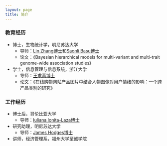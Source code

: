 ```yaml
---
layout: page
title: 简介
---
```


### 教育经历

- 博士，生物统计学，明尼苏达大学
   - 导师：[Lin Zhang博士](https://directory.sph.umn.edu/bio/sph-a-z/lin-zhang)和[Saonli Basu博士](https://directory.sph.umn.edu/bio/sph-a-z/saonli-basu) 
   - 论文：《Bayesian hierarchical models for multi-variant and multi-trait genome-wide association studies》
- 学士，信息管理与信息系统，浙江大学
   - 导师：[王求真博士](https://www.x-mol.com/university/faculty/301513)
   - 论文：《在线购物网站产品图片中结合人物图像对用户情绪的影响：一个跨产品类别的研究》

### 工作经历

- 博士后，哥伦比亚大学
   - 导师：[Iuliana Ionita-Laza博士](http://www.columbia.edu/~ii2135/)
- 研究助理，明尼苏达大学
   - 导师：[James Hodges博士](https://directory.sph.umn.edu/bio/sph-a-z/james-hodges)
- 讲师，经济管理系，福州大学至诚学院


       
